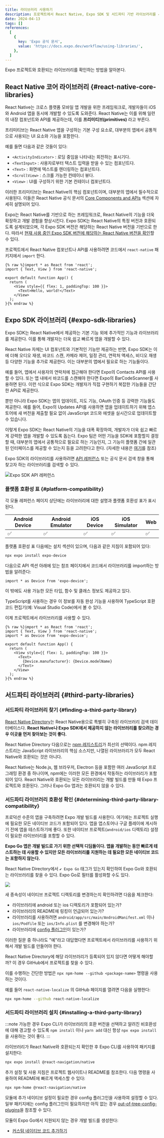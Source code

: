 ```yaml
---
title: 라이브러리 사용하기
description: 프로젝트에서 React Native, Expo SDK 및 서드파티 기반 라이브러리를 사용하는 방법을 알아본다.
date: 2024-04-13
tags: []
references:
  [
    {
      key: 'Expo 공식 문서',
      value: 'https://docs.expo.dev/workflow/using-libraries/',
    },
  ]
---
```


Expo 프로젝트와 호환되는 라이브러리를 확인하는 방법을 알아본다.

## React Native 코어 라이브러리 {#react-native-core-libraries}

React Native는 크로스 플랫폼 모바일 앱 개발을 위한 프레임워크로, 개발자들이 iOS와 Android 앱을 동시에 개발할 수 있도록 도와준다. React Native는 이를 위해 일련의 내장 컴포넌트와 API를 제공하는데, 이를 **프리미티브(primitives)** 라고 부른다.

프리미티브는 React Native 앱을 구성하는 기본 구성 요소로, 대부분의 앱에서 공통적으로 사용되는 UI 요소와 기능을 포함한다.

예를 들면 다음과 같은 것들이 있다:

- `<ActivityIndicator>` : 로딩 중임을 나타내는 회전하는 표시기다.
- `<TextInput>` : 사용자로부터 텍스트 입력을 받을 수 있는 컴포넌트다.
- `<Text>` : 화면에 텍스트를 렌더링하는 컴포넌트다.
- `<ScrollView>` : 스크롤 가능한 컨테이너 뷰다.
- `<View>` : UI를 구성하기 위한 기본 컨테이너 컴포넌트다.

이러한 프리미티브는 React Native의 핵심 컴포넌트이며, 대부분의 앱에서 필수적으로 사용된다. 이들은 React Native 공식 문서의 [Core Components and APIs](https://reactnative.dev/docs/components-and-apis) 섹션에 자세히 설명되어 있다.

Expo는 React Native를 기반으로 하는 프레임워크로, React Native의 기능을 더욱 확장하고 개발 경험을 향상시킨다. Expo SDK는 React Native의 특정 버전과 호환되도록 설계되었으며, 각 Expo SDK 버전은 해당하는 React Native 버전을 기반으로 한다. 따라서 [현재 사용 중인 Expo SDK 버전에 해당하는 React Native 버전을 확인](https://docs.expo.dev/versions/latest/)할 수 있다.

프로젝트에서 React Native 컴포넌트나 API를 사용하려면 코드에서 `react-native` 패키지에서 `import` 한다.

```tsx
{% raw %}import * as React from 'react';
import { Text, View } from 'react-native';

export default function App() {
  return (
    <View style={{ flex: 1, paddingTop: 100 }}>
      <Text>Hello, world!</Text>
    </View>
  );
}{% endraw %}
```

## Expo SDK 라이브러리 {#expo-sdk-libraries}

Expo SDK는 React Native에서 제공하는 기본 기능 외에 추가적인 기능과 라이브러리를 제공한다. 이를 통해 개발자는 더욱 쉽고 빠르게 앱을 개발할 수 있다.

React Native 자체는 UI 컴포넌트와 기본적인 기능만 제공하는 반면, Expo SDK는 이에 더해 오디오 재생, 바코드 스캔, 카메라 제어, 일정 관리, 연락처 액세스, 비디오 재생 등 다양한 기능을 추가로 제공한다. 이는 대부분의 앱에서 필요로 하는 기능들이다.

예를 들어, 앱에서 사용자의 연락처에 접근해야 한다면 Expo의 Contacts API를 사용할 수 있다. 또는 앱 내에서 바코드를 스캔해야 한다면 Expo의 BarCodeScanner를 사용하면 된다. 이런 식으로 Expo SDK는 개발자가 직접 구현하기 복잡한 기능들을 간단한 API로 제공한다.

뿐만 아니라 Expo SDK는 앱의 업데이트, 지도 기능, OAuth 인증 등 강력한 기능들도 제공한다. 예를 들어, Expo의 Updates API를 사용하면 앱을 업데이트하기 위해 앱스토어에 새 버전을 제출할 필요 없이 JavaScript 코드와 에셋을 실시간으로 업데이트할 수 있습니다.

이렇게 Expo SDK는 React Native의 기능을 대폭 확장하여, 개발자가 더욱 쉽고 빠르게 강력한 앱을 개발할 수 있도록 돕는다. Expo 팀은 어떤 기능을 SDK에 포함할지 결정할 때, 대부분의 앱에서 공통적으로 필요로 하는 기능인지, 그 기능이 플랫폼 간에 일관된 인터페이스를 제공할 수 있는지 등을 고려한다고 한다. (자세한 내용은 [여기](https://github.com/expo/fyi/blob/main/whats-in-the-sdk.md)를 참조)

Expo SDK의 라이브러리를 사용하려면 [API 레퍼런스](https://docs.expo.dev/versions/latest/) 또는 공식 문서 검색 창을 통해 찾고자 하는 라이브러리를 검색할 수 있다.

![Expo SDK API 레퍼런스](https://s3.ap-northeast-2.amazonaws.com/vigorously.xyz/assets/images/expo-doc-guides-use-libraries/1.png)

### 플랫폼 호환성 표 {#platform-compatibility}

각 모듈 레퍼런스 페이지 상단에는 라이브러리에 대한 설명과 플랫폼 호환성 표가 표시된다.

| Android Device | Android Emulator | iOS Device | iOS Simulator | Web |
| -------------- | ---------------- | ---------- | ------------- | --- |
| ✅             | ✅               | ✅         | ✅            | ✅  |

플랫폼 호환성 표 다음에는 설치 섹션이 있으며, 다음과 같은 지침이 포함되어 있다:

```bash
npx expo install expo-device
```

다음으로 API 섹션 아래에 있는 참조 페이지에서 코드에서 라이브러리를 import하는 방법을 알려준다:

```tsx
import * as Device from 'expo-device';
```

이 밖에도 사용 가능한 모든 타입, 함수 및 클래스 정보도 제공하고 있다.

TypeScript를 사용하는 경우 이 정보를 자동 완성 기능을 사용하여 TypeScript 호환 코드 편집기(예: Visual Studio Code)에서 볼 수 있다.

이제 프로젝트에서 라이브러리를 사용할 수 있다.

```tsx
{% raw %}import * as React from 'react';
import { Text, View } from 'react-native';
import * as Device from 'expo-device';

export default function App() {
  return (
    <View style={{ flex: 1, paddingTop: 100 }}>
      <Text>
        {Device.manufacturer}: {Device.modelName}
      </Text>
    </View>
  );
}{% endraw %}
```

## 서드파티 라이브러리 {#third-party-libraries}

### 서드파티 라이브러리 찾기 {#finding-a-third-party-library}

[React Native Directory](https://reactnative.directory/)는 React Native용으로 특별히 구축된 라이브러리 검색 데이터베이스다. **React Native나 Expo SDK에서 제공하지 않는 라이브러리를 찾으려는 경우 이곳을 먼저 찾아보는 것이 좋다.**

React Native Directory 다음으로는 [npm 레지스트리](https://www.npmjs.com/)가 최선의 선택이다. npm 레지스트리는 JavaScript 라이브러리의 핵심 소스지만, 나열된 라이브러리가 모두 React Native와 호환되는 것은 아니다.

React Native는 Node.js, 웹 브라우저, Electron 등을 포함한 여러 JavaScript 프로그래밍 환경 중 하나이며, npm에는 이러한 모든 환경에서 작동하는 라이브러리가 포함되어 있다. React Native와 호환되는 모든 라이브러리는 개발 빌드를 만들 때 Expo 프로젝트와 호환된다. 그러나 Expo Go 앱과는 호환되지 않을 수 있다.

### 서드파티 라이브러리 호환성 확인 {#determining-third-party-library-compatibility}

프로덕션 수준의 앱을 구축하려면 Expo 개발 빌드를 사용한다. 여기에는 프로젝트 실행에 필요한 모든 네이티브 코드가 포함되어 있다. 앱을 앱스토어나 구글 플레이에 게시하기 전에 앱을 테스트하기에 좋다. 또한 네이티브 프로젝트(`android/ios` 디렉토리) 설정이 필요한 라이브러리를 포함할 수 있다.

**Expo Go 앱은 개발 빌드로 가기 위한 선택적 디딤돌이다. 앱을 개발하는 동안 빠르게 테스트하는 데 사용할 수 있지만 모든 라이브러리를 지원하는 데 필요한 모든 네이티브 코드는 포함하지 않는다.**

React Native Directory에서 `✔️ Expo Go` 태그가 있는지 확인하여 Expo Go와 호환되는 라이브러리를 찾을 수 있다. Expo Go로 필터를 활성화할 수도 있다.

![](https://s3.ap-northeast-2.amazonaws.com/vigorously.xyz/assets/images/expo-doc-guides-use-libraries/2.png)

새 종속성이 네이티브 프로젝트 디렉토리를 변경하는지 확인하려면 다음을 체크한다:

- 라이브러리에 android 또는 ios 디렉토리가 포함되어 있는가?
- 라이브러리의 README에 링킹이 언급되어 있는가?
- 라이브러리를 사용하려면 `android/app/src/main/AndroidManifest.xml` 이나 `ios/Podfile` 또는 `ios/Info.plist` 를 변경해야 하는가?
- 라이브러리에 [config 플러그인](https://docs.expo.dev/config-plugins/introduction/)이 있는가?

이러한 질문 중 하나라도 "예"라고 대답했다면 프로젝트에서 라이브러리를 사용하기 위해서 개발 빌드를 만들어야 한다.

React Native Directory에 해당 라이브러리가 등록되어 있지 않다면 어떻게 해야할까? 이 경우 GitHub에서 프로젝트를 찾을 수 있다.

이를 수행하는 간단한 방법은 `npx npm-home --github <package-name>` 명령을 사용하는 것이다.

예를 들어 `react-native-localize` 의 GitHub 페이지를 열려면 다음을 실행한다:

```bash
npx npm-home --github react-native-localize
```

### 서드파티 라이브러리 설치 {#installing-a-third-party-library}

:::note
가능한 경우 Expo CLI가 라이브러리의 호환 버전을 선택하고 알려진 비호환성에 대해 경고할 수 있도록 `npm install` 이나 `yarn add` 대신 항상 `npx expo install` 을 사용하는 것이 좋다.
:::

라이브러리가 React Native와 호환되는지 확인한 후 Expo CLI를 사용하여 패키지를 설치한다:

```bash
npx expo install @react-navigation/native
```

추가 설정 및 사용 지침은 프로젝트 웹사이트나 README를 참조한다. 다음 명령을 사용하여 README에 빠르게 액세스할 수 있다:

```bash
npx npm-home @react-navigation/native
```

모듈에 추가 네이티브 설정이 필요한 경우 config 플러그인을 사용하여 설정할 수 있다. 일부 패키지에는 config 플러그인이 필요하지만 아직 없는 경우 [out-of-tree-config-plugins](https://github.com/expo/config-plugins/)을 참조할 수 있다.

모듈이 Expo Go에서 지원되지 않는 경우 개발 빌드를 생성한다:

- [커스텀 네이티브 코드 추가하기](https://docs.expo.dev/workflow/customizing/)
